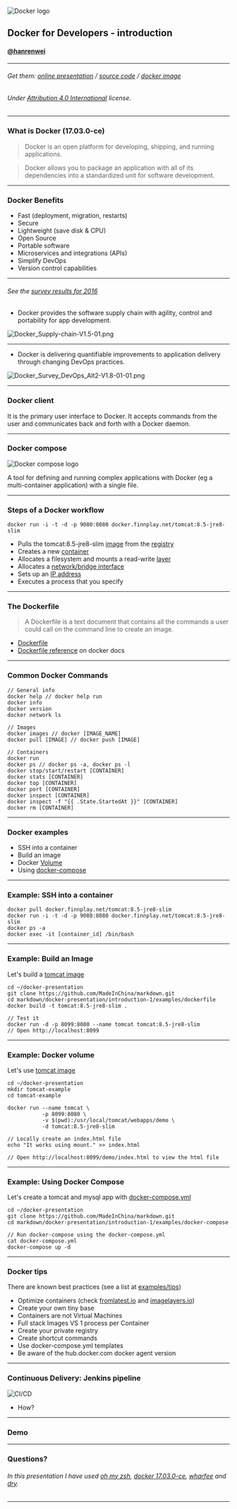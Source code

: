 ![Docker logo](https://raw.githubusercontent.com/MadeInChina/markdown/master/docker-presentation/introduction-1/img/docker_logo.png)

## Docker for Developers - introduction

#### [@hanrenwei](http://twitter.com/hanrenwei)
________________________

###### Get them: [online presentation](https://github.com/MadeInChina/markdown/tree/master/docker-presentation/introduction-1) / [source code](https://github.com/MadeInChina/markdown/tree/master/docker-presentation/introduction-1) / [docker image](https://hub.docker.com/)

###### Under [Attribution 4.0 International](http://creativecommons.org/licenses/by/4.0/) license.

---

### What is Docker (17.03.0-ce)

> Docker is an open platform for developing, shipping, and running applications.

> Docker allows you to package an application with all of its dependencies into a standardized unit for software development.

---

### Docker Benefits

 - Fast (deployment, migration, restarts)
 - Secure
 - Lightweight (save disk & CPU)
 - Open Source
 - Portable software
 - Microservices and integrations (APIs)
 - Simplify DevOps
 - Version control capabilities

---

###### See the [survey results for 2016](https://www.docker.com/survey-2016)
 - Docker provides the software supply chain with agility, control and portability for app development.

![Docker_Supply-chain-V1.5-01.png](https://raw.githubusercontent.com/MadeInChina/markdown/master/docker-presentation/introduction-1/img/Docker_Supply-chain-V1.5-01.png)

---

 - Docker is delivering quantifiable improvements to application delivery through changing DevOps practices.
 
![Docker_Survey_DevOps_Alt2-V1.8-01-01.png](https://raw.githubusercontent.com/MadeInChina/markdown/master/docker-presentation/introduction-1/img/Docker_Survey_DevOps_Alt2-V1.8-01-01.png)

---

### Docker client

It is the primary user interface to Docker. It accepts commands from the user
and communicates back and forth with a Docker daemon.

---

### Docker compose

![Docker compose logo](https://raw.githubusercontent.com/madeinchina/markdown/master/docker-presentation/introduction-1/img/docker_compose.png)

A tool for defining and running complex applications with Docker
(eg a multi-container application) with a single file.

---

### Steps of a Docker workflow

```
docker run -i -t -d -p 9080:8080 docker.finnplay.net/tomcat:8.5-jre8-slim
```

 - Pulls the tomcat:8.5-jre8-slim [image](https://docs.docker.com/engine/userguide/containers/dockerimages/ "A read-only layer that is the base of your container. It can have a parent image to abstract away the more basic filesystem snapshot.") from the [registry](https://docs.docker.com/registry/ "The central place where all publicly published images live. You can search it, upload your images there and when you pull a docker image, it comes the repository/hub.")
 - Creates a new [container](https://docs.docker.com/engine/userguide/storagedriver/imagesandcontainers/ "A runnable instance of the image, basically it is a process isolated by docker that runs on top of the filesystem that an image provides.")
 - Allocates a filesystem and mounts a read-write [layer](https://docs.docker.com/engine/reference/glossary/#filesystem "A set of read-only files to provision the system. Think of a layer as a read only snapshot of the filesystem.")
 - Allocates a [network/bridge interface](https://www.wikiwand.com/en/Bridging_%28networking%29 "")
 - Sets up an [IP address](https://www.wikiwand.com/en/IP_address "An Internet Protocol address (IP address) is a numerical label assigned to each device (e.g., computer, printer) participating in a computer network that uses the Internet Protocol for communication.")
 - Executes a process that you specify

---

### The Dockerfile

> A Dockerfile is a text document that contains all the commands a user could call on the command line to create an image.

 - [Dockerfile](https://github.com/madeinchina/markdown/master/docker-presentation/introduction-1/examples/dockerfile/Dockerfile)
 - [Dockerfile reference](https://docs.docker.com/engine/reference/builder/) on docker docs

---

### Common Docker Commands

```
// General info
docker help // docker help run
docker info
docker version
docker network ls

// Images
docker images // docker [IMAGE_NAME]
docker pull [IMAGE] // docker push [IMAGE]

// Containers
docker run
docker ps // docker ps -a, docker ps -l
docker stop/start/restart [CONTAINER]
docker stats [CONTAINER]
docker top [CONTAINER]
docker port [CONTAINER]
docker inspect [CONTAINER]
docker inspect -f "{{ .State.StartedAt }}" [CONTAINER]
docker rm [CONTAINER]

```

---

### Docker examples
- SSH into a container
- Build an image
- Docker [Volume](https://docs.docker.com/engine/userguide/containers/dockervolumes/)
- Using [docker-compose](https://docs.docker.com/compose/)

---

### Example: SSH into a container

```
docker pull docker.finnplay.net/tomcat:8.5-jre8-slim
docker run -i -t -d -p 9080:8080 docker.finnplay.net/tomcat:8.5-jre8-slim
docker ps -a
docker exec -it [container_id] /bin/bash
```

---

### Example: Build an Image

Let's build a [tomcat image](https://github.com/MadeInChina/markdown/blob/master/docker-presentation/introduction-1/examples/dockerfile/Dockerfile)

```
cd ~/docker-presentation
git clone https://github.com/MadeInChina/markdown.git
cd markdown/docker-presentation/introduction-1/examples/dockerfile
docker build -t tomcat:8.5-jre8-slim .

// Test it
docker run -d -p 8099:8080 --name tomcat tomcat:8.5-jre8-slim
// Open http://localhost:8099
```

---

### Example: Docker volume

Let's use [tomcat image](https://github.com/MadeInChina/markdown/blob/master/docker-presentation/introduction-1/examples/dockerfile/Dockerfile)

```
cd ~/docker-presentation
mkdir tomcat-example
cd tomcat-example

docker run --name tomcat \
           -p 8099:8080 \
           -v $(pwd):/usr/local/tomcat/webapps/demo \
           -d tomcat:8.5-jre8-slim

// Locally create an index.html file
echo "It works using mount." >> index.html

// Open http://localhost:8099/demo/index.html to view the html file
```

---

### Example: Using Docker Compose

Let's create a tomcat and mysql app with [docker-compose.yml](https://github.com/MadeInChina/markdown/blob/master/docker-presentation/introduction-1/examples/docker-compose/docker-compose.yml)

```
cd ~/docker-presentation
git clone https://github.com/MadeInChina/markdown.git
cd markdown/docker-presentation/introduction-1/examples/docker-compose

// Run docker-compose using the docker-compose.yml
cat docker-compose.yml
docker-compose up -d
```

---

### Docker tips

There are known best practices (see a list at [examples/tips](https://github.com/MadeInChina/markdown/blob/master/docker-presentation/introduction-1/examples/tips))

- Optimize containers (check [fromlatest.io](https://www.fromlatest.io/) and [imagelayers.io](https://imagelayers.io))
- Create your own tiny base
- Containers are not Virtual Machines
- Full stack Images VS 1 process per Container
- Create your private registry
- Create shortcut commands
- Use docker-compose.yml templates
- Be aware of the hub.docker.com docker agent version
---
### Continuous Delivery: Jenkins pipeline
![CI/CD](https://raw.githubusercontent.com/MadeInChina/markdown/master/docker-presentation/introduction-1/img/ci-cd.png)
- How?
---
### Demo


---

### Questions?


###### In this presentation I have used [oh my zsh](http://ohmyz.sh/), [docker 17.03.0-ce](https://github.com/docker/docker/releases/tag/v17.03.0-ce), [wharfee](https://github.com/j-bennet/wharfee) and [dry](https://github.com/moncho/dry).
---
